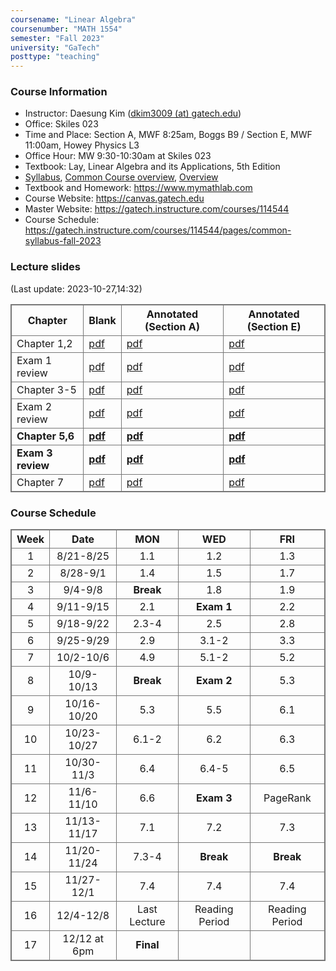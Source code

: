 ```yaml
---
coursename: "Linear Algebra"
coursenumber: "MATH 1554"
semester: "Fall 2023"
university: "GaTech"
posttype: "teaching"
---
```


### Course Information
- Instructor: Daesung Kim ([dkim3009 (at) gatech.edu](mailto:dkim3009@gatech.edu))
- Office: Skiles 023
- Time and Place: Section A, MWF 8:25am, Boggs B9 / Section E, MWF 11:00am, Howey Physics L3 
- Office Hour: MW 9:30-10:30am at Skiles 023 
- Textbook: Lay, Linear Algebra and its Applications, 5th Edition
- [Syllabus](https://gatech.instructure.com/courses/114544/pages/common-syllabus-fall-2023), [Common Course overview](https://sbarone7.math.gatech.edu/ma1554_course_overview.pdf), [Overview](m1554-overview.pdf)
- Textbook and Homework: https://www.mymathlab.com 
- Course Website: https://canvas.gatech.edu
- Master Website: https://gatech.instructure.com/courses/114544
- Course Schedule: https://gatech.instructure.com/courses/114544/pages/common-syllabus-fall-2023


### Lecture slides
(Last update: 2023-10-27,14:32)

| Chapter           | Blank                                                               | Annotated (Section A)              | Annotated (Section E)              |
| -                 | -                                                                   | -                                  | -                                  |
| Chapter 1,2       | [pdf](https://sbarone7.math.gatech.edu/Chapters_1_and_2.pdf)        | [pdf](m1554-chap12-A.pdf)          | [pdf](m1554-chap12-E.pdf)          |
| Exam 1 review     | [pdf](m1554-exam1review.pdf)                                        | [pdf](m1554-exam1review-A.pdf)     | [pdf](m1554-exam1review-E.pdf)     |
| Chapter 3-5       | [pdf](https://sbarone7.math.gatech.edu/Chapters_3_thru_5.pdf)       | [pdf](m1554-chap35-A.pdf)          | [pdf](m1554-chap35-E.pdf)          |
| Exam 2 review     | [pdf](m1554-exam2review.pdf)                                        | [pdf](m1554-exam2review-A.pdf)     | [pdf](m1554-exam2review-E.pdf)     |
| **Chapter 5,6**   | **[pdf](https://sbarone7.math.gatech.edu/Chapters_5_and_6.pdf)**    | **[pdf](m1554-chap56-A.pdf)**      | **[pdf](m1554-chap56-E.pdf)**      |
| **Exam 3 review** | **[pdf](m1554-exam3review.pdf)**                                    | **[pdf](m1554-exam3review-A.pdf)** | **[pdf](m1554-exam3review-E.pdf)** |
| Chapter 7         | [pdf](https://sbarone7.math.gatech.edu/Chapters_PageRank_and_7.pdf) | [pdf](m1554-chapP7-A.pdf)          | [pdf](m1554-chapP7-E.pdf)          |

### Course Schedule
| Week  | Date         | MON          | WED            | FRI            |
| :---: | :---:        | :---:        | :---:          | :---:          |
| 1     | 8/21-8/25    | 1.1          | 1.2            | 1.3            |
| 2     | 8/28-9/1     | 1.4          | 1.5            | 1.7            |
| 3     | 9/4-9/8      | **Break**    | 1.8            | 1.9            |
| 4     | 9/11-9/15    | 2.1          | **Exam 1**     | 2.2            |
| 5     | 9/18-9/22    | 2.3-4        | 2.5            | 2.8            |
| 6     | 9/25-9/29    | 2.9          | 3.1-2          | 3.3            |
| 7     | 10/2-10/6    | 4.9          | 5.1-2          | 5.2            |
| 8     | 10/9-10/13   | **Break**    | **Exam 2**     | 5.3            |
| 9     | 10/16-10/20  | 5.3          | 5.5            | 6.1            |
| 10    | 10/23-10/27  | 6.1-2        | 6.2            | 6.3            |
| 11    | 10/30-11/3   | 6.4          | 6.4-5          | 6.5            |
| 12    | 11/6-11/10   | 6.6          | **Exam 3**     | PageRank       |
| 13    | 11/13-11/17  | 7.1          | 7.2            | 7.3            |
| 14    | 11/20-11/24  | 7.3-4        | **Break**      | **Break**      |
| 15    | 11/27-12/1   | 7.4          | 7.4            | 7.4            |
| 16    | 12/4-12/8    | Last Lecture | Reading Period | Reading Period |
| 17    | 12/12 at 6pm | **Final**    |                |                |


<style>
table, th, td {
  border: 1px solid #777;
  border-collapse: collapse;
}
</style>


